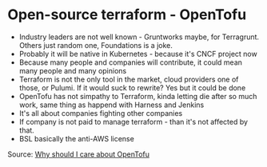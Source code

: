 # Open-source terraform - OpenTofu

* Industry leaders are not well known - Gruntworks maybe, for Terragrunt. Others just random one, Foundations is a joke.
* Probably it will be native in Kubernetes - because it's CNCF project now
* Because many people and companies will contribute, it could mean many people and many opinions
* Terraform is not the only tool in the market, cloud providers one of those, or Pulumi. If it would suck to rewrite? Yes but it could be done
* OpenTofu has not simpathy to Terraform, kinda letting die after so much work, same thing as happend with Harness and Jenkins
* It's all about companies fighting other companies
* If company is not paid to manage terraform - than it's not affected by that.
* BSL basically the anti-AWS license

Source: [Why should I care about OpenTofu](https://opentofu.org/blog/why-should-i-care-about-opentofu)

